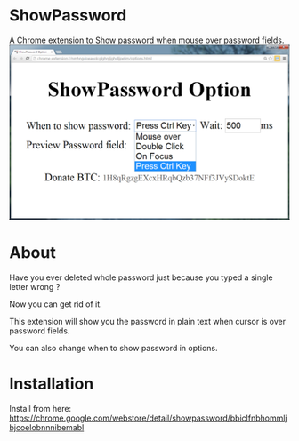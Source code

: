 # ShowPassword
A Chrome extension to Show password when mouse over password fields.
![Alt text](/pictures/preview.png)
# About
Have you ever deleted whole password just because you typed a single letter wrong ?

Now you can get rid of it.

This extension will show you the password in plain text when cursor is over password fields.

You can also change when to show password in options.

# Installation
Install from here: https://chrome.google.com/webstore/detail/showpassword/bbiclfnbhommljbjcoelobnnnibemabl
